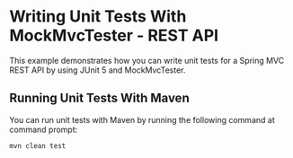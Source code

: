 # Writing Unit Tests With MockMvcTester - REST API

This example demonstrates how you can write unit tests for a Spring MVC REST API by using JUnit 5 and MockMvcTester.

## Running Unit Tests With Maven

You can run unit tests with Maven by running the following command at command prompt:

    mvn clean test
